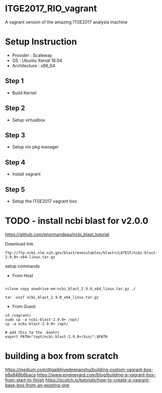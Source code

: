 # ITGE2017_RIO_vagrant
A vagrant version of the amazing ITGE2017 analysis machine

# Setup Instruction

- Provider : Scaleway
- OS : Ubuntu Xenial 16.04 
- Architecture : x86_64

## Step 1
- Build Kernel

## Step 2
- Setup virtualbox

## Step 3
- Setup nix pkg manager

## Step 4
- Install vagrant 

## Step 5
- Setup the ITGE2017 vagrant box



# TODO  - install ncbi blast for v2.0.0

https://github.com/enormandeau/ncbi_blast_tutorial

Download link
```
ftp://ftp.ncbi.nlm.nih.gov/blast/executables/blast+/LATEST/ncbi-blast-2.9.0+-x64-linux.tar.gz
```

setup commands

- From Host
```

rclone copy onedrive-em:ncbi_blast_2.9.0_x64_linux.tar.gz ./

tar -xvzf ncbi_blast_2.9.0_x64_linux.tar.gz 

```
- From Guest

```
cd /vagrant/
sudo cp -a ncbi-blast-2.9.0+ /opt/
cp -a ncbi-blast-2.9.0+ /opt/

# add this to the .bashrc
export PATH="/opt/ncbi-blast-2.9.0+/bin/":$PATH

```

# building a box from scratch
https://medium.com/@gajbhiyedeepanshu/building-custom-vagrant-box-e6a846b6baca
https://www.engineyard.com/blog/building-a-vagrant-box-from-start-to-finish
https://scotch.io/tutorials/how-to-create-a-vagrant-base-box-from-an-existing-one

